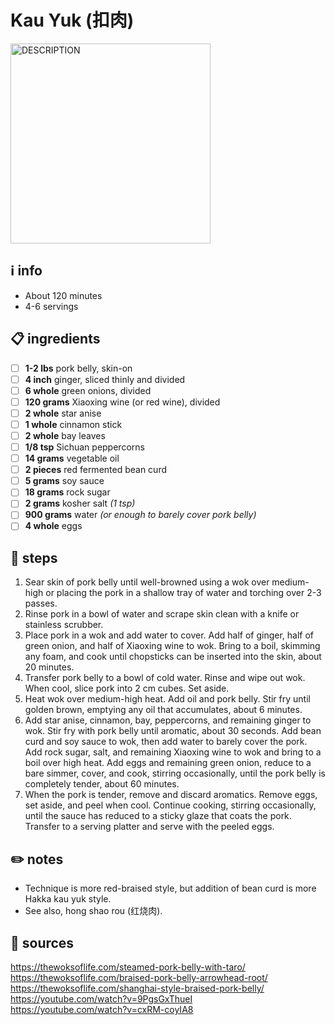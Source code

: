 # Kau Yuk (扣肉)  
<img src="URL" alt="DESCRIPTION" width="320"/>  

## ℹ️ info  
* About 120 minutes  
* 4-6 servings  

## 📋 ingredients  
- [ ] **1-2	lbs**	pork belly, skin-on
- [ ] **4	inch**	ginger, sliced thinly and divided
- [ ] **6	whole**	green onions, divided
- [ ] **120	grams**	Xiaoxing wine (or red wine), divided
- [ ] **2	whole**	star anise
- [ ] **1	whole**	cinnamon stick
- [ ] **2	whole**	bay leaves
- [ ] **1/8	tsp**	Sichuan peppercorns
- [ ] **14	grams**	vegetable oil
- [ ] **2	pieces**	red fermented bean curd
- [ ] **5	grams**	soy sauce
- [ ] **18	grams**	rock sugar
- [ ] **2	grams**	kosher salt *(1 tsp)*
- [ ] **900	grams**	water *(or enough to barely cover pork belly)*
- [ ] **4	whole**	eggs

## 🔪 steps  
1. Sear skin of pork belly until well-browned using a wok over medium-high or placing the pork in a shallow tray of water and torching over 2-3 passes.
2. Rinse pork in a bowl of water and scrape skin clean with a knife or stainless scrubber.
3. Place pork in a wok and add water to cover. Add half of ginger, half of green onion, and half of Xiaoxing wine to wok. Bring to a boil, skimming any foam, and cook until chopsticks can be inserted into the skin, about 20 minutes.
4. Transfer pork belly to a bowl of cold water. Rinse and wipe out wok. When cool, slice pork into 2 cm cubes. Set aside.
5. Heat wok over medium-high heat. Add oil and pork belly. Stir fry until golden brown, emptying any oil that accumulates, about 6 minutes.
6. Add star anise, cinnamon, bay, peppercorns, and remaining ginger to wok. Stir fry with pork belly until aromatic, about 30 seconds. Add bean curd and soy sauce to wok, then add water to barely cover the pork. Add rock sugar, salt, and remaining Xiaoxing wine to wok and bring to a boil over high heat. Add eggs and remaining green onion, reduce to a bare simmer, cover, and cook, stirring occasionally, until the pork belly is completely tender, about 60 minutes.
7. When the pork is tender, remove and discard aromatics. Remove eggs, set aside, and peel when cool. Continue cooking, stirring occasionally, until the sauce has reduced to a sticky glaze that coats the pork. Transfer to a serving platter and serve with the peeled eggs.

## ✏️ notes  
* Technique is more red-braised style, but addition of bean curd is more Hakka kau yuk style.
* See also, hong shao rou (红烧肉).

## 🔗 sources  
https://thewoksoflife.com/steamed-pork-belly-with-taro/  
https://thewoksoflife.com/braised-pork-belly-arrowhead-root/  
https://thewoksoflife.com/shanghai-style-braised-pork-belly/  
https://youtube.com/watch?v=9PgsGxThueI  
https://youtube.com/watch?v=cxRM-coyIA8  
